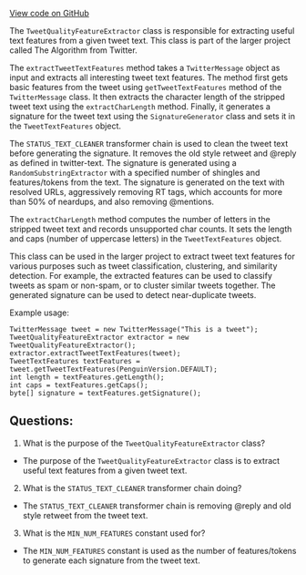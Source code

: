 [View code on GitHub](https://github.com/misbahsy/the-algorithm/src/java/com/twitter/search/common/relevance/classifiers/TweetQualityFeatureExtractor.java)

The `TweetQualityFeatureExtractor` class is responsible for extracting useful text features from a given tweet text. This class is part of the larger project called The Algorithm from Twitter. 

The `extractTweetTextFeatures` method takes a `TwitterMessage` object as input and extracts all interesting tweet text features. The method first gets basic features from the tweet using `getTweetTextFeatures` method of the `TwitterMessage` class. It then extracts the character length of the stripped tweet text using the `extractCharLength` method. Finally, it generates a signature for the tweet text using the `SignatureGenerator` class and sets it in the `TweetTextFeatures` object.

The `STATUS_TEXT_CLEANER` transformer chain is used to clean the tweet text before generating the signature. It removes the old style retweet and @reply as defined in twitter-text. The signature is generated using a `RandomSubstringExtractor` with a specified number of shingles and features/tokens from the text. The signature is generated on the text with resolved URLs, aggressively removing RT tags, which accounts for more than 50% of neardups, and also removing @mentions. 

The `extractCharLength` method computes the number of letters in the stripped tweet text and records unsupported char counts. It sets the length and caps (number of uppercase letters) in the `TweetTextFeatures` object.

This class can be used in the larger project to extract tweet text features for various purposes such as tweet classification, clustering, and similarity detection. For example, the extracted features can be used to classify tweets as spam or non-spam, or to cluster similar tweets together. The generated signature can be used to detect near-duplicate tweets. 

Example usage:
```
TwitterMessage tweet = new TwitterMessage("This is a tweet");
TweetQualityFeatureExtractor extractor = new TweetQualityFeatureExtractor();
extractor.extractTweetTextFeatures(tweet);
TweetTextFeatures textFeatures = tweet.getTweetTextFeatures(PenguinVersion.DEFAULT);
int length = textFeatures.getLength();
int caps = textFeatures.getCaps();
byte[] signature = textFeatures.getSignature();
```
## Questions: 
 1. What is the purpose of the `TweetQualityFeatureExtractor` class?
- The purpose of the `TweetQualityFeatureExtractor` class is to extract useful text features from a given tweet text.

2. What is the `STATUS_TEXT_CLEANER` transformer chain doing?
- The `STATUS_TEXT_CLEANER` transformer chain is removing @reply and old style retweet from the tweet text.

3. What is the `MIN_NUM_FEATURES` constant used for?
- The `MIN_NUM_FEATURES` constant is used as the number of features/tokens to generate each signature from the tweet text.